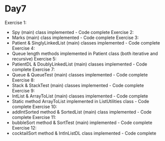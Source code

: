Day7
====
Exercise 1:
  - Spy (main) class implemented - Code complete
Exercise 2:
  - Marks (main) class implemented - Code complete
Exercise 3:
  - Patient & SinglyLinkedList (main) classes implemented - Code complete
Exercise 4:
  - Queue length methods implemented in Patient class (both iterative and recursive)
Exercise 5:
  - PatientDL & DoublyLinkedList (main) classes implemented - Code complete
Exercise 7:
  - Queue & QueueTest (main) classes implemented - Code complete
Exercise 8:
  - Stack & StackTest (main) classes implemented - Code complete
Exercise 9:
  - IntList & ArrayToList (main) classes implemented - Code complete
  - Static method ArrayToList implemented in ListUtilities class - Code complete
Exercise 10:
  - addIntSorted method & SortedList (main) class implemented - Code complete
Exercise 11:
  - bubbleSort method & SortTest (main) implemented - Code complete
Exercise 12:
  - cocktailSort method & IntInListDL class implemented - Code complete

